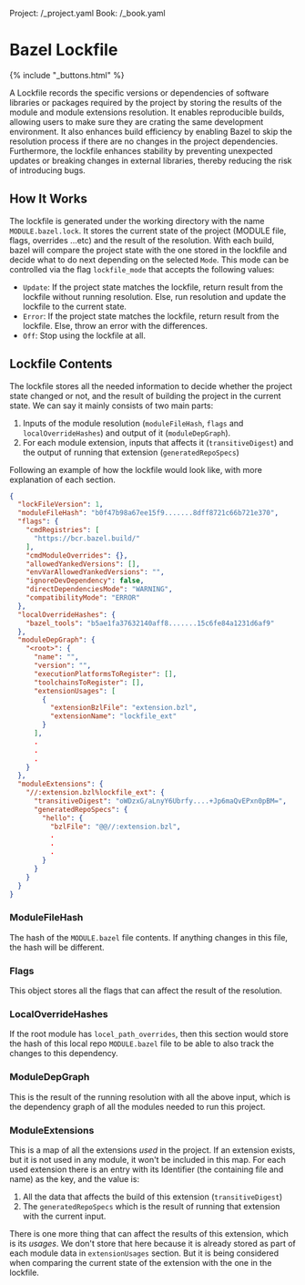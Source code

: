 Project: /_project.yaml
Book: /_book.yaml

# Bazel Lockfile

{% include "_buttons.html" %}

A Lockfile records the specific versions or dependencies of software libraries 
or packages required by the project by storing the results of the module and 
module extensions resolution. It enables reproducible builds, allowing users to
make sure they are crating the same development environment. 
It also enhances build efficiency by enabling Bazel to skip the resolution
process if there are no changes in the project dependencies. Furthermore, the 
lockfile enhances stability by preventing unexpected updates or breaking changes 
in external libraries, thereby reducing the risk of introducing bugs.

## How It Works

The lockfile is generated under the working directory with the name
`MODULE.bazel.lock`. It stores the current state of the project (MODULE file, 
flags, overrides ...etc) and the result of the resolution. With each build, bazel
will compare the project state with the one stored in the lockfile and decide
what to do next depending on the selected `Mode`. This mode can be controlled
via the flag `lockfile_mode` that accepts the following values: 

* `Update`: If the project state matches the lockfile, return result from 
the lockfile without running resolution. Else, run resolution and update the 
lockfile to the current state.
* `Error`: If the project state matches the lockfile, return result from
  the lockfile. Else, throw an error with the differences.
* `Off`: Stop using the lockfile at all.


## Lockfile Contents

The lockfile stores all the needed information to decide whether the project 
state changed or not, and the result of building the project in the current state.
We can say it mainly consists of two main parts:
1. Inputs of the module resolution (`moduleFileHash`, `flags` and `localOverrideHashes`)
and output of it (`moduleDepGraph`).
2. For each module extension, inputs that affects it (`transitiveDigest`) and the
output of running that extension (`generatedRepoSpecs`)

Following an example of how the lockfile would look like, with more explanation 
of each section.

```json
{
  "lockFileVersion": 1,
  "moduleFileHash": "b0f47b98a67ee15f9.......8dff8721c66b721e370",
  "flags": {
    "cmdRegistries": [
      "https://bcr.bazel.build/"
    ],
    "cmdModuleOverrides": {},
    "allowedYankedVersions": [],
    "envVarAllowedYankedVersions": "",
    "ignoreDevDependency": false,
    "directDependenciesMode": "WARNING",
    "compatibilityMode": "ERROR"
  },
  "localOverrideHashes": {
    "bazel_tools": "b5ae1fa37632140aff8.......15c6fe84a1231d6af9"
  },
  "moduleDepGraph": {
    "<root>": {
      "name": "",
      "version": "",
      "executionPlatformsToRegister": [],
      "toolchainsToRegister": [],
      "extensionUsages": [
        {
          "extensionBzlFile": "extension.bzl",
          "extensionName": "lockfile_ext"
        }
      ],
      .
      .
      .
    }
  },
  "moduleExtensions": {
    "//:extension.bzl%lockfile_ext": {
      "transitiveDigest": "oWDzxG/aLnyY6Ubrfy....+Jp6maQvEPxn0pBM=",
      "generatedRepoSpecs": {
        "hello": {
          "bzlFile": "@@//:extension.bzl",
          .
          .
          .
        }
      }
    }
  }
}
```

### ModuleFileHash

The hash of the `MODULE.bazel` file contents. If anything changes in this file,
the hash will be different.

### Flags

This object stores all the flags that can affect the result of the resolution.

### LocalOverrideHashes

If the root module has `locel_path_overrides`, then this section would store the
hash of this local repo `MODULE.bazel` file to be able to also track the changes
to this dependency.

### ModuleDepGraph

This is the result of the running resolution with all the above input, which is
the dependency graph of all the modules needed to run this project.

### ModuleExtensions

This is a map of all the extensions _used_ in the project. If an extension exists,
but it is not used in any module, it won't be included in this map.
For each used extension there is an entry with its Identifier (the containing 
file and name) as the key, and the value is:
1. All the data that affects the build of this extension (`transitiveDigest`)
2. The `generatedRepoSpecs` which is the result of running that extension
with the current input.

There is one more thing that can affect the results of this extension, which is its
_usages_. We don't store that here because it is already stored as part of each module
data in `extensionUsages` section. But it is being considered when comparing the current
state of the extension with the one in the lockfile.







